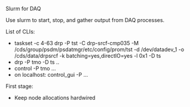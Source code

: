 Slurm for DAQ

Use slurm to  start, stop, and gather output from DAQ processes.  

List of CLIs:
- taskset -c 4-63 drp -P tst -C drp-srcf-cmp035 -M /cds/group/psdm/psdatmgr/etc/config/prom/tst -d /dev/datadev_1 -o /cds/data/drpsrcf -k batching=yes,directIO=yes -l 0x1 -D ts
- drp -P tmo -D ts ..
- control -P tmo ...
- on localhost: control_gui -P ...

First stage:
- Keep node allocations hardwired
